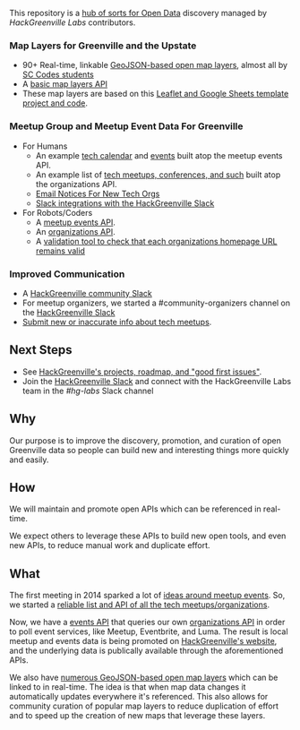 This repository is a [hub of sorts for Open Data](https://data.openupstate.org) discovery managed by _HackGreenville Labs_ contributors.

### Map Layers for Greenville and the Upstate
* 90+ Real-time, linkable [GeoJSON-based open map layers](https://data.openupstate.org/map-layers), almost all by [SC Codes students](https://sccodes.org)
* A [basic map layers API](https://github.com/hackgvl/OpenData/blob/master/MAPS_API.md)
* These map layers are based on this [Leaflet and Google Sheets template project and code](https://github.com/hackgvl/leaflet-google-sheets-template).

### Meetup Group and Meetup Event Data For Greenville
* For Humans
    - An example [tech calendar](https://hackgreenville.com/calendar) and [events](https://hackgreenville.com/events) built atop the meetup events API.
    - An example list of [tech meetups, conferences, and such](https://hackgreenville.com/orgs) built atop the organizations API.
    - [Email Notices For New Tech Orgs](https://hackgreenville.us10.list-manage.com/subscribe?u=72f49b95543b434d24de7f27f&id=0ff96bdd44)
    - [Slack integrations with the HackGreenville Slack](https://github.com/hackgvl/slack-events-bot)
* For Robots/Coders
    - A [meetup events API](https://github.com/hackgvl/hackgreenville-com/blob/develop/EVENTS_API.md).
    - An [organizations API](https://github.com/hackgvl/hackgreenville-com/blob/develop/ORGS_API.md).
    - A [validation tool to check that each organizations homepage URL remains valid](https://github.com/hackgvl/OpenData/wiki/Meeting-Notes-2016.04.26)

### Improved Communication
* A [HackGreenville community Slack](https://hackgreenville.com/join-slack)
* For meetup organizers, we started a #community-organizers channel on the [HackGreenville Slack](https://hackgreenville.com/join-slack)
* [Submit new or inaccurate info about tech meetups](https://hackgreenville.com/contact).

## Next Steps

* See [HackGreenville's projects, roadmap, and "good first issues"](https://github.com/hackgvl).
* Join the [HackGreenville Slack](https://hackgreenville.com/join-slack) and connect with the HackGreenville Labs team in the _#hg-labs_ Slack channel

## Why

Our purpose is to improve the discovery, promotion, and curation of open Greenville data so people can build new and interesting things more quickly and easily.

## How

We will maintain and promote open APIs which can be referenced in real-time.

We expect others to leverage these APIs to build new open tools, and even new APIs, to reduce manual work and duplicate effort.

## What

The first meeting in 2014 sparked a lot of [ideas around meetup events](https://github.com/hackgvl/OpenData/wiki/Meeting-Notes-2014.06.23). So, we started a [reliable list and API of all the tech meetups/organizations](https://hackgreenville.com/orgs).

Now, we have a [events API](https://github.com/hackgvl/hackgreenville-com/blob/develop/EVENTS_API.md) that queries our own [organizations API](https://github.com/hackgvl/hackgreenville-com/blob/develop/ORGS_API.md) in order to poll event services, like Meetup, Eventbrite, and Luma. The result is local meetup and events data is being promoted on [HackGreenville's website](https://hackgreenville.com/events), and the underlying data is publically available through the aforementioned APIs.

We also have [numerous GeoJSON-based open map layers](https://data.openupstate.org/map-layers) which can be linked to in real-time. The idea is that when map data changes it automatically updates everywhere it's referenced.  This also allows for community curation of popular map layers to reduce duplication of effort and to speed up the creation of new maps that leverage these layers.
